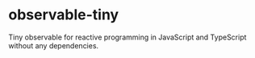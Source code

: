 # observable-tiny
Tiny observable for reactive programming in JavaScript and TypeScript without any dependencies.
